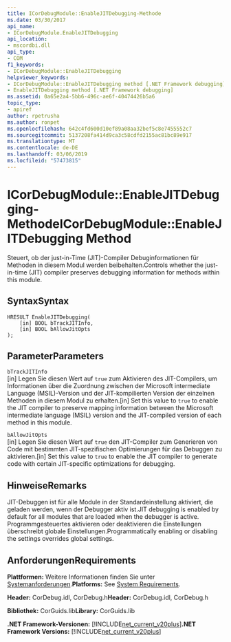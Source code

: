 ```yaml
---
title: ICorDebugModule::EnableJITDebugging-Methode
ms.date: 03/30/2017
api_name:
- ICorDebugModule.EnableJITDebugging
api_location:
- mscordbi.dll
api_type:
- COM
f1_keywords:
- ICorDebugModule::EnableJITDebugging
helpviewer_keywords:
- ICorDebugModule::EnableJITDebugging method [.NET Framework debugging]
- EnableJITDebugging method [.NET Framework debugging]
ms.assetid: 0a65e2a4-5bb6-496c-ae6f-40474426b5a6
topic_type:
- apiref
author: rpetrusha
ms.author: ronpet
ms.openlocfilehash: 642c4fd600d10ef89a08aa32bef5c8e7455552c7
ms.sourcegitcommit: 5137208fa414d9ca3c58cdfd2155ac81bc89e917
ms.translationtype: MT
ms.contentlocale: de-DE
ms.lasthandoff: 03/06/2019
ms.locfileid: "57473815"
---
```

# <a name="icordebugmoduleenablejitdebugging-method"></a><span data-ttu-id="99442-102">ICorDebugModule::EnableJITDebugging-Methode</span><span class="sxs-lookup"><span data-stu-id="99442-102">ICorDebugModule::EnableJITDebugging Method</span></span>
<span data-ttu-id="99442-103">Steuert, ob der just-in-Time (JIT)-Compiler Debuginformationen für Methoden in diesem Modul werden beibehalten.</span><span class="sxs-lookup"><span data-stu-id="99442-103">Controls whether the just-in-time (JIT) compiler preserves debugging information for methods within this module.</span></span>  
  
## <a name="syntax"></a><span data-ttu-id="99442-104">Syntax</span><span class="sxs-lookup"><span data-stu-id="99442-104">Syntax</span></span>  
  
```  
HRESULT EnableJITDebugging(  
    [in] BOOL bTrackJITInfo,  
    [in] BOOL bAllowJitOpts  
);  
```  
  
## <a name="parameters"></a><span data-ttu-id="99442-105">Parameter</span><span class="sxs-lookup"><span data-stu-id="99442-105">Parameters</span></span>  
 `bTrackJITInfo`  
 <span data-ttu-id="99442-106">[in] Legen Sie diesen Wert auf `true` zum Aktivieren des JIT-Compilers, um Informationen über die Zuordnung zwischen der Microsoft intermediate Language (MSIL)-Version und der JIT-kompilierten Version der einzelnen Methoden in diesem Modul zu erhalten.</span><span class="sxs-lookup"><span data-stu-id="99442-106">[in] Set this value to `true` to enable the JIT compiler to preserve mapping information between the Microsoft intermediate language (MSIL) version and the JIT-compiled version of each method in this module.</span></span>  
  
 `bAllowJitOpts`  
 <span data-ttu-id="99442-107">[in] Legen Sie diesen Wert auf `true` den JIT-Compiler zum Generieren von Code mit bestimmten JIT-spezifischen Optimierungen für das Debuggen zu aktivieren.</span><span class="sxs-lookup"><span data-stu-id="99442-107">[in] Set this value to `true` to enable the JIT compiler to generate code with certain JIT-specific optimizations for debugging.</span></span>  
  
## <a name="remarks"></a><span data-ttu-id="99442-108">Hinweise</span><span class="sxs-lookup"><span data-stu-id="99442-108">Remarks</span></span>  
 <span data-ttu-id="99442-109">JIT-Debuggen ist für alle Module in der Standardeinstellung aktiviert, die geladen werden, wenn der Debugger aktiv ist.</span><span class="sxs-lookup"><span data-stu-id="99442-109">JIT debugging is enabled by default for all modules that are loaded when the debugger is active.</span></span> <span data-ttu-id="99442-110">Programmgesteuertes aktivieren oder deaktivieren die Einstellungen überschreibt globale Einstellungen.</span><span class="sxs-lookup"><span data-stu-id="99442-110">Programmatically enabling or disabling the settings overrides global settings.</span></span>  
  
## <a name="requirements"></a><span data-ttu-id="99442-111">Anforderungen</span><span class="sxs-lookup"><span data-stu-id="99442-111">Requirements</span></span>  
 <span data-ttu-id="99442-112">**Plattformen:** Weitere Informationen finden Sie unter [Systemanforderungen](../../../../docs/framework/get-started/system-requirements.md).</span><span class="sxs-lookup"><span data-stu-id="99442-112">**Platforms:** See [System Requirements](../../../../docs/framework/get-started/system-requirements.md).</span></span>  
  
 <span data-ttu-id="99442-113">**Header:** CorDebug.idl, CorDebug.h</span><span class="sxs-lookup"><span data-stu-id="99442-113">**Header:** CorDebug.idl, CorDebug.h</span></span>  
  
 <span data-ttu-id="99442-114">**Bibliothek:** CorGuids.lib</span><span class="sxs-lookup"><span data-stu-id="99442-114">**Library:** CorGuids.lib</span></span>  
  
 <span data-ttu-id="99442-115">**.NET Framework-Versionen:** [!INCLUDE[net_current_v20plus](../../../../includes/net-current-v20plus-md.md)]</span><span class="sxs-lookup"><span data-stu-id="99442-115">**.NET Framework Versions:** [!INCLUDE[net_current_v20plus](../../../../includes/net-current-v20plus-md.md)]</span></span>
